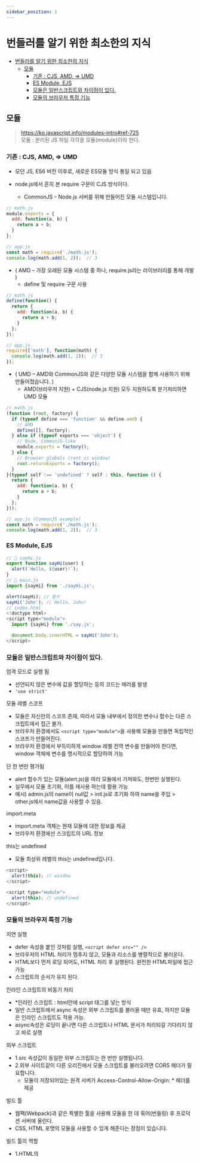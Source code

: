 ```yaml
---
sidebar_position: 1
---
```


# 번들러를 알기 위한 최소한의 지식  

- [번들러를 알기 위한 최소한의 지식](#번들러를-알기-위한-최소한의-지식)
  - [모듈](#모듈)
    - [기존 : CJS, AMD, =\> UMD](#기존--cjs-amd--umd)
    - [ES Module, EJS](#es-module-ejs)
    - [모듈은 일반스크립트와 차이점이 있다.](#모듈은-일반스크립트와-차이점이-있다)
    - [모듈의 브라우저 특정 기능](#모듈의-브라우저-특정-기능)


## 모듈

>https://ko.javascript.info/modules-intro#ref-725  
모듈 : 분리된 JS 파일 각각을 모듈(module)이라 한다.  

### 기존 : CJS, AMD, => UMD  

- 모던 JS, ES6 버전 이후로, 새로운 ES모듈 방식 통일 되고 있음 

- node.js에서 흔히 본 require 구문이 CJS 방식이다.  
  - CommonJS – Node.js 서버를 위해 만들어진 모듈 시스템입니다.

```js
// math.js
module.exports = {
  add: function(a, b) {
    return a + b;
  }
};

// app.js
const math = require('./math.js');
console.log(math.add(1, 2));  // 3
```

- ( AMD – 가장 오래된 모듈 시스템 중 하나, require.js라는 라이브러리를 통해 개발 )
  - define 및 require 구문 사용   

```js
// math.js
define(function() {
  return {
    add: function(a, b) {
      return a + b;
    }
  };
});

// app.js
require(['math'], function(math) {
  console.log(math.add(1, 2));  // 3
});
```

- ( UMD – AMD와 CommonJS와 같은 다양한 모듈 시스템을 함께 사용하기 위해 만들어졌습니다. )  
  - AMD(브라우저 지원) + CJS(node.js 지원) 모두 지원하도록 분기처리하면 UMD 모듈  

```js
// math.js
(function (root, factory) {
  if (typeof define === 'function' && define.amd) {
    // AMD
    define([], factory);
  } else if (typeof exports === 'object') {
    // Node, CommonJS-like
    module.exports = factory();
  } else {
    // Browser globals (root is window)
    root.returnExports = factory();
  }
}(typeof self !== 'undefined' ? self : this, function () {
  return {
    add: function(a, b) {
      return a + b;
    }
  };
}));

// app.js (CommonJS example)
const math = require('./math.js');
console.log(math.add(1, 2));  // 3
```





### ES Module, EJS

```js
// 📁 sayHi.js
export function sayHi(user) {
  alert(`Hello, ${user}!`);
}
// 📁 main.js
import {sayHi} from './sayHi.js';

alert(sayHi); // 함수
sayHi('John'); // Hello, John!
// index.html
<!doctype html>
<script type="module">
  import {sayHi} from './say.js';

  document.body.innerHTML = sayHi('John');
</script>

```

### 모듈은 일반스크립트와 차이점이 있다.  

엄격 모드로 실행 됨  
- 선언되지 않은 변수에 값을 할당하는 등의 코드는 에러를 발생  
- `'use strict'`  

모듈 레벨 스코프
- 모듈은 자신만의 스코프 존재, 따라서 모듈 내부에서 정의한 변수나 함수는 다른 스크립트에서 접근 불가.  
- 브라우저 환경에서도 ```<script type="module">```을 사용해 모듈을 만들면 독립적인 스코프가 만들어진다.  
- 브라우저 환경에서 부득이하게 window 레벨 전역 변수를 만들어야 한다면, window 객체에 변수를 명시적으로 할당하여 가능   

단 한 번만 평가됨  
- alert 함수가 있는 모듈(alert.js)을 여러 모듈에서 가져와도, 한번만 실행된다.  
- 실무에서 모듈 초기화, 이를 재사용 하는데 활용 가능  
- 예시) admin.js의 name이 null값 > init.js로 초기화 하여 name을 주입 > other.js에서 name값을 사용할 수 있음.  

import.meta
- import.meta 객체는 현재 모듈에 대한 정보를 제공
- 브라우저 환경에선 스크립트의 URL 정보

this는 undefined 
- 모듈 최상위 레벨의 this는 undefined입니다.

```js
<script>
  alert(this); // window
</script>

<script type="module">
  alert(this); // undefined
</script>
```

### 모듈의 브라우저 특정 기능

지연 실행  
- defer 속성을 붙인 것처럼 실행, `<script defer src="" />`  
- 브라우저의 HTML 처리가 멈추지 않고, 모듈과 리소스를 병렬적으로 불러온다.  
- HTML보다 먼저 로딩 되어도, HTML 처리 후 실행된다. 완전한 HTML파일에 접근 가능 
- 스크립트의 순서가 유지 된다.  

인라인 스크립트의 비동기 처리  
- *인라인 스크립트 : html안에 script 태그를 넣는 방식   
- 일반 스크립트에서 async 속성은 외부 스크립트를 불러올 때만 유효, 하지만 모듈은 인라인 스크립트도 적용 가능.    
- async속성은 로딩이 끝나면 다른 스크립트나 HTML 문서가 처리되길 기다리지 않고 바로 실행    

외부 스크립트  
- 1.src 속성값이 동일한 외부 스크립트는 한 번만 실행됩니다.  
- 2.외부 사이트같이 다른 오리진에서 모듈 스크립트를 불러오려면 CORS 헤더가 필요합니다.
  - 모듈이 저장되어있는 원격 서버가 Access-Control-Allow-Origin: * 헤더를 제공

빌드 툴
- 웹팩(Webpack)과 같은 특별한 툴을 사용해 모듈을 한 데 묶어(번들링) 후 프로덕션 서버에 올린다.  
- CSS, HTML 포맷의 모듈을 사용할 수 있게 해준다는 장점이 있습니다.  

빌드 툴의 역할
- 1.HTML의 <script type="module">에 넣을 ‘주요(main)’ 모듈(‘진입점’ 역할을 하는 모듈)을 선택합니다.  
- 2.‘주요’ 모듈에 의존하고 있는 모듈 분석을 시작으로 모듈 간의 의존 관계를 파악.
- 3.모듈 전체를 한데 모아 하나의 큰 파일을 만듭니다 (코드 스플릿 가능).  
  - 이 과정에서 import문이 번들러 내 함수로 대체되므로 기존 기능은 그대로 유지됩니다.
- 4.이런 과정 중에 변형이나 최적화도 함께 수행됩니다.  
  - 도달 가능하지 않은 코드는 삭제 
  - 내보내진 모듈 중 쓰임처가 없는 모듈을 삭제 (tree-shaking)
  - console, debugger 같은 개발 관련 코드를 삭제.
  - 최신 자바스크립트 문법이 사용된 경우 바벨(Babel)을 사용해 동일한 기능을 하는 낮은 버전의 스크립트로 변환합니다.
  - 공백 제거, 변수 이름 줄이기 등으로 산출물의 크기 최소화

번들링 툴을 사용하면 스크립트들은 하나 혹은 여러 개의 파일로 번들링 됩니다.  
- 이때 번들링 전 스크립트에 있던 import, export문은 특별한 번들러 함수로 대체됩니다. 
- 번들링 과정이 끝나면 기존 스크립트에서 import, export가 사라지기 때문에 type="module"이 필요 없어집니다. 
- 따라서 아래와 같이 번들링 과정을 거친 스크립트는 일반 스크립트처럼 취급할 수 있습니다.

```
<!-- 웹팩과 같은 툴로 번들링 과정을 거친 스크립트인 bundle.js -->
<script src="bundle.js"></script>
```

